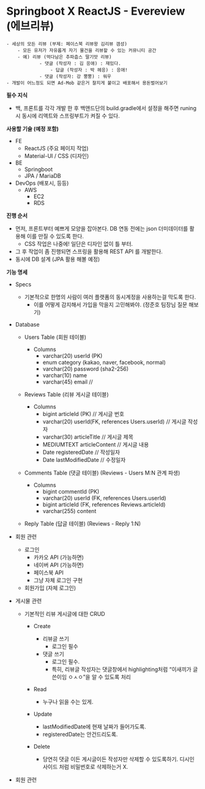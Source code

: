 # Springboot X ReactJS - Evereview (에브리뷰)
    - 세상의 모든 리뷰 (부제: 페이스북 리뷰왕 김리뷰 갬성)
        - 모든 유저가 자유롭게 자기 물건을 리뷰할 수 있는 커뮤니티 공간
        - 예) 리뷰 (먹다남은 추파춥스 딸기맛 리뷰)
                - 댓글 (작성자 : 김 응애) : 재밌다.
                    - 답글 (작성자 : 박 헤응) : 응애!
                - 댓글 (작성자: 강 뿡뿡) : 워우 
    - 개발이 어느정도 되면 Ad-Mob 같은거 찰지게 붙이고 배포해서 용돈벌어보기



**필수 지식**
- 백, 프론트를 각각 개발 한 후 백앤드단의 build.gradle에서 설정을 해주면 runing 시 동시에 리액트와 스프링부트가 켜질 수 있다.


**사용할 기술 (예정 포함) **
- FE
    - ReactJS (주요 페이지 작업)
    - Material-UI / CSS (디자인) 
- BE
    - Springboot
    - JPA / MariaDB 
- DevOps (배포시, 등등)
    - AWS
        - EC2 
        - RDS


**진행 순서 **
- 먼저, 프론트부터 예쁘게 모양을 잡아본다. DB 연동 전에는 json 더미데이터를 활용해 이를 만질 수 있도록 한다. 
    - CSS 작업은 나중에! 일단은 디자인 없이 틀 부터.
- 그 후 작업이 좀 진행되면 스프링을 활용해 REST API 를 개발한다.
- 동시에 DB 설계 (JPA 활용 해볼 예정)

**기능 명세**
- Specs
    - 기본적으로 한명의 사람이 여러 플랫폼의 동시계정을 사용하는걸 막도록 한다. 
        - 이를 어떻게 감지해서 가입을 막을지 고민해봐야. (정준호 팀장님 질문 해보기)

- Database
    - Users Table (회원 테이블)
        - Columns
            - varchar(20) userId (PK)
            - enum category (kakao, naver, facebook, normal)
            - varchar(20) password (sha2-256)
            - varchar(10) name
            - varchar(45) email //  
    - Reviews Table (리뷰 게시글 테이블)
        - Columns
            - bigint articleId (PK) // 게시글 번호 
            - varchar(20) userId(FK, references Users.userId) // 게시글 작성자
            - varchar(30) articleTitle // 게시글 제목
            - MEDIUMTEXT articleContent // 게시글 내용 
            - Date registeredDate // 작성일자
            - Date lastModifiedDate // 수정일자

    - Comments Table (댓글 테이블) (Reviews - Users M:N 관계 파생)
        - Columns
            - bigint commentId (PK)
            - varchar(20) userId (FK, references Users.userId)
            - bigint articleId (FK, references Reviews.articleId)
            - varchar(255) content 
    - Reply Table (답글 테이블) (Reviews - Reply 1:N)
 
- 회원 관련
    - 로그인
        - 카카오 API (가능하면)
        - 네이버 API (가능하면)
        - 페이스북 API
        - 그냥 자체 로그인 구현 
    - 회원가입 (자체 로그인) 
- 게시물 관련
    - 기본적인 리뷰 게시글에 대한 CRUD
        - Create
            - 리뷰글 쓰기
                - 로그인 필수 
            - 댓글 쓰기
                - 로그인 필수. 
                - 특히, 리뷰글 작성자는 댓글창에서 highlighting처럼 “이새끼가 글쓴이임 ㅇㅅㅇ”을 알 수 있도록 처리 
        - Read
            - 누구나 읽을 수는 있게. 
        - Update
            - lastModifiedDate에 현재 날짜가 들어가도록.
            - registeredDate는 안건드리도록.

        - Delete
            - 당연히 댓글 이든 게시글이든 작성자만 삭제할 수 있도록하기. 디시인사이드 처럼 비밀번호로 삭제하는거 X. 
- 회원 관련
